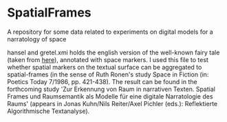 # SpatialFrames
A repository for some data related to experiments on digital models for a narratology of space

hansel and gretel.xmi holds the english version of the well-known fairy tale (taken from [here](https://www.grimmstories.com/en/grimm_fairy-tales/hansel_and_gretel)), annotated with space markers. I used this file to test whether spatial markers on the textual surface can be aggregated to spatial-frames (in the sense of Ruth Ronen's study Space in Fiction (in: Poetics Today 7/1986, pp. 421-438). The result can be found in the forthcoming study 'Zur Erkennung von Raum in narrativen
Texten. Spatial Frames und Raumsemantik als Modelle für eine digitale Narratologie des Raums' (appears in Jonas Kuhn/Nils Reiter/Axel Pichler (eds.): Reflektierte Algorithmische Textanalyse).
